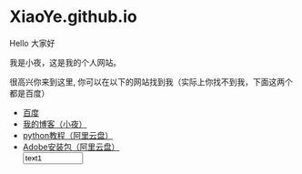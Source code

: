 # XiaoYe.github.io
<p>Hello 大家好</p>
<p>我是小夜，这是我的个人网站。 </p>
<p>很高兴你来到这里, 你可以在以下的网站找到我（实际上你找不到我，下面这两个都是百度）</p>

<ul>
  <li> <a href="https://www.baidu.com/">百度</a> </li>
  <li> <a href="http://www.baidu.com">我的博客（小夜）</a> </li>
  <li> <a href="https://www.aliyundrive.com/s/Lzf4doc8rD5">python教程（阿里云盘）</a> </li>
  <li> <a href="https://www.aliyundrive.com/s/hRgyh8RJDvy">Adobe安装包（阿里云盘）</a> </li>
  <input type="text" size="10" maxlength="30" value="text1">
</ul>
